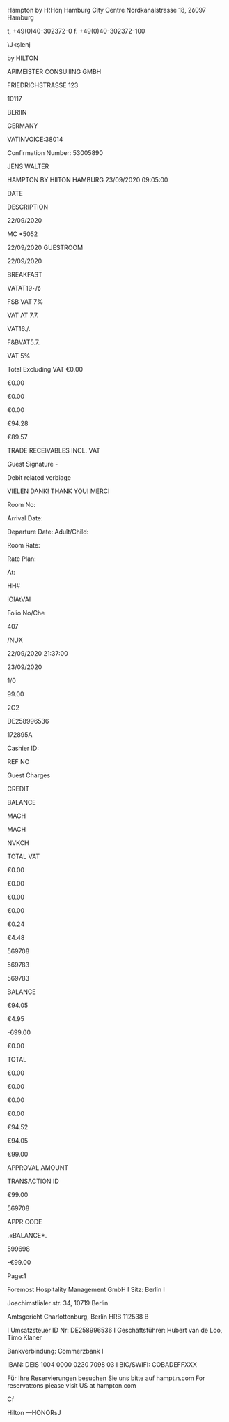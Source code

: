 Hampton by Η؛Ηοη  Hamburg  City Centre
Nordkanalstrasse  18,  2٥097  Hamburg

t,  +49(0)40-302372-0
f.  +49(0)40-302372-100

\J<şlenj

by  HILTON

APIMEISTER CONSUllING GMBH

FRIEDRICHSTRASSE  123

10117

BERIIN

GERMANY

VATINVOICE:38014

Confirmation  Number:  53005890

JENS WALTER

HAMPTON  BY  HIITON  HAMBURG 23/09/2020 09:05:00

DATE

DESCRIPTION

22/09/2020

MC  *5052

22/09/2020  GUESTROOM

22/09/2020

BREAKFAST

VATAT19٠/٥

FSB VAT 7%

VAT AT 7.7.

VAT16./.

F&BVAT5.7.

VAT  5%

Total  Excluding VAT
€0.00

€0.00

€0.00

€0.00

€94.28

€89.57

TRADE RECEIVABLES  INCL.
VAT

Guest Signature -

Debit related  verbiage

VIELEN  DANK! THANK YOU!  MERCI

Room  No:

Arrival  Date:

Departure  Date:
Adult/Child:

Room  Rate:

Rate  Plan:

At:

HH#

lOIAtVAI

Folio No/Che

407

/NUX

22/09/2020  21:37:00

23/09/2020

1/0

99.00

2G2

DE258996536

172895Α

Cashier ID:

REF  NO

Guest Charges

CREDIT

BALANCE

MACH

MACH

NVKCH

TOTAL VAT

€0.00

€0.00

€0.00

€0.00

€0.24

€4.48

569708

569783

569783

BALANCE

€94.05

€4.95

-699.00

€0.00

TOTAL

€0.00

€0.00

€0.00

€0.00

€94.52

€94.05

€99.00

APPROVAL AMOUNT

TRANSACTION  ID

€99.00

569708

APPR  CODE

.«BALANCE*.

599698

-€99.00

Page:1

Foremost  Hospitality  Management GmbH  I  Sitz:  Berlin  I

 Joachimstlialer str.  34,  10719  Berlin

Amtsgericht Charlottenburg,  Berlin  HRB  112538  B

I  Umsatzsteuer  ID  Nr:  DE258996536  I  Geschäftsführer:  Hubert van  de  Loo,  Timo  Klaner

Bankverbindung:  Commerzbank  I

IBAN:  DEIS  1004  0000 0230  7098 03  I  BIC/SWIFI:  COBADEFFXXX

Für  Ihre  Reservierungen  besuchen  Sie  uns  bitte auf hampt.n.com
For  reservat؛ons  piease  vاsit  US  at  hampton.com

Cf

Hilton
—HONORsJ

